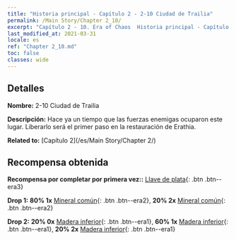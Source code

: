 ```yaml
---
title: "Historia principal - Capítulo 2 - 2-10 Ciudad de Trailia"
permalink: /Main Story/Chapter 2_10/
excerpt: "Capítulo 2 - 10. Era of Chaos  Historia principal - Capítulo 2_10. 2-10 Ciudad de Trailia"
last_modified_at: 2021-03-31
locale: es
ref: "Chapter 2_10.md"
toc: false
classes: wide
---
```


## Detalles

 **Nombre:** 2-10 Ciudad de Trailia

 **Descripción:** Hace ya un tiempo que las fuerzas enemigas ocuparon este lugar. Liberarlo será el primer paso en la restauración de Erathia.

 **Related to:** [Capítulo 2](/es/Main Story/Chapter 2/)

## Recompensa obtenida

 **Recompensa por completar por primera vez::** [Llave de plata](/es/Items/con_693/){: .btn .btn--era3}

 **Drop 1:** **80% 1x** [Mineral común](/es/Items/mat_6/){: .btn .btn--era2}, **20% 2x** [Mineral común](/es/Items/mat_6/){: .btn .btn--era2}

 **Drop 2:** **20% 0x** [Madera inferior](/es/Items/mat_1/){: .btn .btn--era1}, **60% 1x** [Madera inferior](/es/Items/mat_1/){: .btn .btn--era1}, **20% 2x** [Madera inferior](/es/Items/mat_1/){: .btn .btn--era1}

